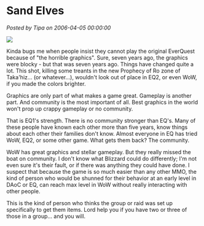 # Sand Elves

*Posted by Tipa on 2006-04-05 00:00:00*

![](../../../images/tak.jpg)

Kinda bugs me when people insist they cannot play the original EverQuest because of "the horrible graphics". Sure, seven years ago, the graphics were blocky - but that was seven years ago. Things have changed quite a lot. This shot, killing some treants in the new Prophecy of Ro zone of Taka'hiz... (or whatever...), wouldn't look out of place in EQ2, or even WoW, if you made the colors brighter.

Graphics are only part of what makes a game great. Gameplay is another part. And community is the most important of all. Best graphics in the world won't prop up crappy gameplay or no community.

That is EQ1's strength. There is no community stronger than EQ's. Many of these people have known each other more than five years, know things about each other their families don't know. Almost everyone in EQ has tried WoW, EQ2, or some other game. What gets them back? The community.

WoW has great graphics and stellar gameplay. But they really missed the boat on community. I don't know what Blizzard could do differently; I'm not even sure it's their fault, or if there was anything they could have done. I suspect that because the game is so much easier than any other MMO, the kind of person who would be shunned for their behavior at an early level in DAoC or EQ, can reach max level in WoW without really interacting with other people.

This is the kind of person who thinks the group or raid was set up specifically to get them items. Lord help you if you have two or three of those in a group... and you will.
